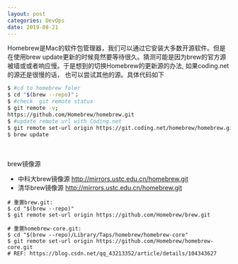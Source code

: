 ```yaml
---
layout: post
categories: DevOps
date: 2019-08-21
---
```

Homebrew是Mac的软件包管理器，我们可以通过它安装大多数开源软件。但是在使用brew update更新的时候竟然要等待很久。猜测可能是因为brew的官方源被墙或或者响应慢。于是想到的切换Homebrew的更新源的办法, 如果coding.net的源还是很慢的话， 也可以尝试其他的源。具体代码如下



```bash
$ #cd to homebrew foler
$ cd "$(brew --repo)"；
$ #check  git remote status
$ git remote -v;
https://github.com/Homebrew/homebrew.git
$ #update remote url with Coding.net
$ git remote set-url origin https://git.coding.net/homebrew/homebrew.git
$ brew update
```



　

brew镜像源

- 中科大brew镜像源    http://mirrors.ustc.edu.cn/homebrew.git
- 清华brew镜像源  http://mirrors.ustc.edu.cn/homebrew.git



```shell
# 重置brew.git:
$ cd "$(brew --repo)"
$ git remote set-url origin https://github.com/Homebrew/brew.git

# 重置homebrew-core.git:
$ cd "$(brew --repo)/Library/Taps/homebrew/homebrew-core"
$ git remote set-url origin https://github.com/Homebrew/homebrew-core.git
# REF: https://blog.csdn.net/qq_43213352/article/details/104343627
```


